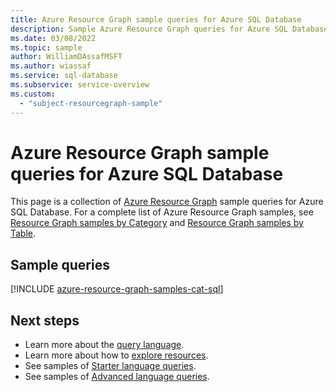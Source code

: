 ```yaml
---
title: Azure Resource Graph sample queries for Azure SQL Database
description: Sample Azure Resource Graph queries for Azure SQL Database showing use of resource types and tables to access Azure SQL Database related resources and properties.
ms.date: 03/08/2022
ms.topic: sample
author: WilliamDAssafMSFT
ms.author: wiassaf
ms.service: sql-database
ms.subservice: service-overview
ms.custom:
  - "subject-resourcegraph-sample"
---
```

# Azure Resource Graph sample queries for Azure SQL Database

This page is a collection of [Azure Resource Graph](/azure/governance/resource-graph/overview)
sample queries for Azure SQL Database. For a complete list of Azure Resource Graph samples, see
[Resource Graph samples by Category](/azure/governance/resource-graph/samples/samples-by-category)
and [Resource Graph samples by Table](/azure/governance/resource-graph/samples/samples-by-table).

## Sample queries

[!INCLUDE [azure-resource-graph-samples-cat-sql](../includes/resource-graph/samples/bycat/azure-sql.md)]

## Next steps

- Learn more about the [query language](/azure/governance/resource-graph/concepts/query-language).
- Learn more about how to [explore resources](/azure/governance/resource-graph/concepts/explore-resources).
- See samples of [Starter language queries](/azure/governance/resource-graph/samples/starter).
- See samples of [Advanced language queries](/azure/governance/resource-graph/samples/advanced).
